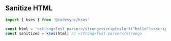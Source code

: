 ## Sanitize HTML

```typescript
import { kses } from '@codesync/kses'

const html = '<strong>Test parser</strong><script>alert("hello")</script>'
const sanitized = kses(html) // <strong>Test parser</strong>
```
